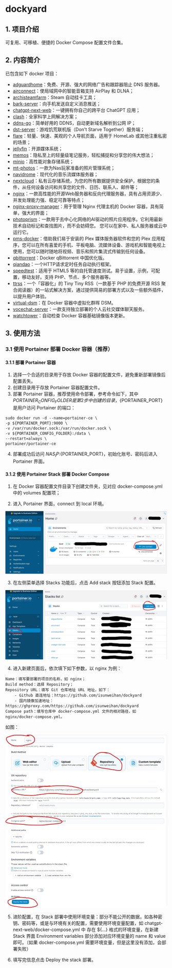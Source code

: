 # dockyard

## 1. 项目介绍

可复用、可移植、便捷的 Docker Compose 配置文件合集。

## 2. 内容简介

已包含如下 docker 项目：

+ [adguardhome](https://github.com/AdguardTeam/AdGuardHome)：免费、开源、强大的网络广告和跟踪器阻止 DNS 服务器。
+ [airconnect](https://github.com/1activegeek/docker-airconnect)：使局域网中的智能音箱支持 AirPlay 和 DLNA；
+ [archisteamfarm](https://github.com/JustArchiNET/ArchiSteamFarm)：Steam 自动挂卡工具；
+ [bark-server](https://github.com/Finb/bark-server)：向手机发送自定义消息推送；
+ [chatgpt-next-web](https://github.com/Yidadaa/ChatGPT-Next-Web)：一键拥有你自己的跨平台 ChatGPT 应用；
+ [clash](https://github.com/Dreamacro/clash)：全家科学上网解决方案；
+ [ddns-go](https://github.com/jeessy2/ddns-go)：简单好用的 DDNS，自动更新域名解析到公网 IP；
+ [dst-server](https://github.com/Jamesits/docker-dst-server)：游戏饥荒联机版（Don't Starve Together）服务端；
+ [flare](https://github.com/soulteary/docker-flare)：轻量、快速、美观的个人导航页面，适用于 HomeLab 或其他注重私密的场景；
+ [jellyfin](https://github.com/jellyfin/jellyfin)：开源媒体系统；
+ [memos](https://github.com/usememos/memos)：隐私至上的轻量级笔记服务，轻松捕捉和分享您的伟大想法；
+ [minio](https://github.com/minio/minio)：高性能对象存储系统；
+ [mt-photos](https://mtmt.tech/)：一款为Nas玩家准备的照片管理系统；
+ [navidrome](https://github.com/navidrome/navidrome)：现代化的音乐流媒体服务器；
+ [nextcloud](https://github.com/nextcloud/docker)：私有云存储系统，为您的所有数据提供安全保护，根据您的条件，从任何设备访问和共享您的文件、日历、联系人、邮件等；
+ [nginx](https://github.com/nginx/nginx)：一款高性能的开源Web服务器和反向代理服务器，具有占用资源少、并发处理能力强、稳定可靠等特点；
+ [nginx-proxy-manager](https://github.com/NginxProxyManager/nginx-proxy-manager)：用于管理 Nginx 代理主机的 Docker 容器，具有简单，强大的界面；
+ [photoprism](https://github.com/photoprism/photoprism)：一款用于去中心化网络的AI驱动的照片应用程序。它利用最新技术自动标记和查找图片，而不会妨碍您。 您可以在家中、私人服务器或云中运行它。
+ [pms-docker](https://github.com/plexinc/pms-docker)：借助我们易于安装的 Plex 媒体服务器软件和您的 Plex 应用程序，您可以在所有喜爱的手机、平板电脑、流媒体设备、游戏机和智能电视上使用，您可以随时随地将视频、音乐和照片集流式传输到任何设备。
+ [qbittorrent](https://github.com/SuperNG6/docker-qbittorrent)：Docker qBittorrent 中国优化版。
+ [qiandao](https://github.com/qd-today/qd)：一个HTTP请求定时任务自动执行框架。
+ [speedtest](https://github.com/librespeed/speedtest)：适用于 HTML5 等的自托管速度测试。易于设置，示例，可配置，移动友好。支持 PHP、节点、多个服务器等。
+ [ttrss](https://github.com/HenryQW/Awesome-TTRSS)：一个「容器化」的 Tiny Tiny RSS（一款基于 PHP 的免费开源 RSS 聚合阅读器）的一站式解决方案，通过提供简易的部署方式以及一些额外插件，以提升用户体验。
+ [virtual-dsm](https://github.com/kroese/virtual-dsm)：在 Docker 容器中虚拟化群晖 DSM。
+ [vocechat-server](https://github.com/Privoce/vocechat-server-rust)：一款支持独立部署的个人云社交媒体聊天服务。
+ [watchtower](https://github.com/containrrr/watchtower)：自动检查 Docker 容器基础镜像版本更新。

## 3. 使用方法

### 3.1 使用 Portainer 部署 Docker 容器（推荐）

#### 3.1.1 部署 Portainer 容器

1. 选择一个合适的目录用于存放 Docker 容器的配置文件，避免重新部署镜像后配置丢失。
2. 创建目录用于存放 Portainer 容器配置文件。
3. 部署 Portainer 容器，推荐使用命令部署，参考命令如下，其中 ${PORTAINER_CONFIG_FOLDER} 是第 2 步中创建的目录，${PORTAINER_PORT} 是用户访问 Portainer 的端口：

```
sudo docker run -d --name=portainer-ce \
-p ${PORTAINER_PORT}:9000 \
-v /var/run/docker.sock:/var/run/docker.sock \
-v ${PORTAINER_CONFIG_FOLDER}:/data \
--restart=always \
portainer/portainer-ce
```

4. 部署成功后访问 ${NAS_IP}:${PORTAINER_PORT}，初始化账号、密码后进入 Portainer 界面。

#### 3.1.2 使用 Portainer Stack 部署 Docker Compose

1. 在 Docker 容器配置文件目录下创建文件夹，见对应 docker-compose.yml 中的 volumes 配置项；

2. 进入 Portainer 界面，connect 到 local 环境。

![connect 到 local 环境](./doc/screenshot/screenshot-01.jpg)

3. 在左侧菜单选择 Stacks 功能后，点击 Add stack 按钮添加 Stack 配置。

![选择 Stacks 功能后添加 Stack 配置](./doc/screenshot/screenshot-02.jpg)

4. 进入新建页面后，依次填下如下参数，以 nginx 为例：

```
Name：填写要部署的项目的名称，如 nginx；
Build method：选择 Repository；
Repository URL：填写 Git 仓库地址 URL 地址，如下：
    - Github 直连地址：https://github.com/isunweihan/dockyard
    - 国内镜像加速地址：https://ghproxy.com/https://github.com/isunweihan/dockyard
Compose path：填写仓库中 docker-compose.yml 文件的相对路径，如 nginx/docker-compose.yml。
```

如图：

![填下参数并部署](./doc/screenshot/screenshot-03.jpg)

5. 进阶配置，在 Stack 部署中使用环境变量：部分不能公开的数据，如各种密钥、密码等，或是与环境有关的配置，需要使用环境变量配置，如 chatgpt-next-web/docker-compose.yml 中 存在 ${...} 格式的环境变量，在新建 Stack 界面 Environment variables 部分添加对应环境变量的 name 和 value 即可。（如果 docker-compose.yml 需要环境变量，但是这里没有添加，会部署失败）

6. 填写完信息点击 Deploy the stack 部署。
